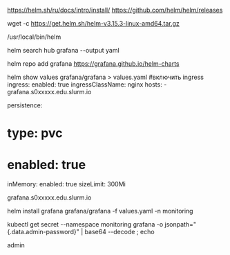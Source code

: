 https://helm.sh/ru/docs/intro/install/
https://github.com/helm/helm/releases

wget -c https://get.helm.sh/helm-v3.15.3-linux-amd64.tar.gz

/usr/local/bin/helm


helm search hub grafana --output yaml

helm repo add grafana https://grafana.github.io/helm-charts

helm show values grafana/grafana > values.yaml
#включить ingress
ingress:
  enabled: true
  ingressClassName: nginx
  hosts:
    - grafana.s0xxxxx.edu.slurm.io

persistence:
#  type: pvc
#  enabled: true
  inMemory:
    enabled: true
    sizeLimit: 300Mi

grafana.s0xxxxx.edu.slurm.io

helm install grafana grafana/grafana -f values.yaml -n monitoring

kubectl get secret --namespace monitoring grafana -o jsonpath="{.data.admin-password}" | base64 --decode ; echo

admin
